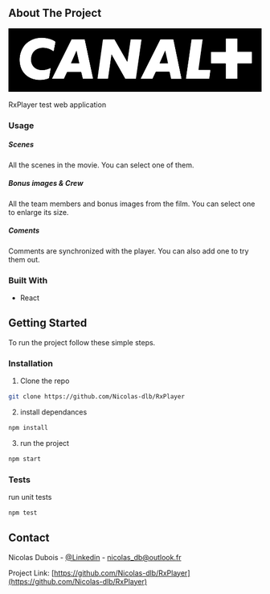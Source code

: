 <!-- ABOUT THE PROJECT -->

## About The Project

<!-- [![Product Name Screen Shot][product-screenshot]]-->
<p align="center" >
<img src="src/assets/Canal+.svg" width="850px"/>
</p>

RxPlayer test web application

### Usage

##### Scenes

All the scenes in the movie.
You can select one of them.

##### Bonus images & Crew

All the team members and bonus images from the film.
You can select one to enlarge its size.

##### Coments

Comments are synchronized with the player.
You can also add one to try them out.

### Built With

- React

<!-- GETTING STARTED -->

## Getting Started

To run the project follow these simple steps.

### Installation

1. Clone the repo

```sh
git clone https://github.com/Nicolas-dlb/RxPlayer
```

2. install dependances

```sh
npm install
```

3. run the project

```sh
npm start
```

### Tests

run unit tests

```sh
npm test
```

<!-- CONTACT -->

## Contact

Nicolas Dubois - [@Linkedin](https://www.linkedin.com/in/nicolasdlb) - nicolas_db@outlook.fr

Project Link: [https://github.com/Nicolas-dlb/RxPlayer](https://github.com/Nicolas-dlb/RxPlayer)

<!-- MARKDOWN LINKS & IMAGES -->
<!-- https://www.markdownguide.org/basic-syntax/#reference-style-links -->

[contributors-shield]: https://img.shields.io/github/contributors/Nicolas-dlb/Coinlabs.svg?style=flat-square
[contributors-url]: https://github.com/Nicolas-dlb/Coinlabs/graphs/contributors
[forks-shield]: https://img.shields.io/github/forks/Nicolas-dlb/Coinlabs.svg?style=flat-square
[forks-url]: https://github.com/Nicolas-dlb/Coinlabs/network/members
[stars-shield]: https://img.shields.io/github/stars/Nicolas-dlb/Coinlabs.svg?style=flat-square
[stars-url]: https://github.com/Nicolas-dlb/Coinlabs/stargazers
[issues-shield]: https://img.shields.io/github/issues/Nicolas-dlb/Coinlabs.svg?style=flat-square
[issues-url]: https://github.com/Nicolas-dlb/Coinlabs/issues
[license-shield]: https://img.shields.io/github/license/Nicolas-dlb/Coinlabs.svg?style=flat-square
[license-url]: https://github.com/Nicolas-dlb/Coinlabs/blob/master/LICENSE.txt
[linkedin-shield]: https://img.shields.io/badge/-LinkedIn-black.svg?style=flat-square&logo=linkedin&colorB=555
[linkedin-url]: https://www.linkedin.com/in/nicolasdlb
[product-screenshot]: ./src/assets/product-screenshot.png
